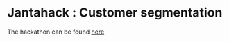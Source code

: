 # Jantahack : Customer segmentation

The hackathon can be found [here](https://datahack.analyticsvidhya.com/contest/janatahack-customer-segmentation/)
